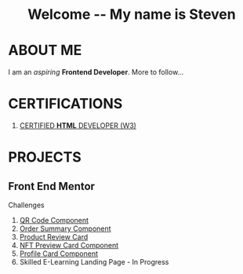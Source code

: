<h1 align="center">Welcome -- My name is Steven</h1>

# ABOUT ME

I am an *aspiring* __Frontend Developer__.  More to follow...

# CERTIFICATIONS

1. [CERTIFIED __HTML__ DEVELOPER (W3)](https://github.com/javascriptooo/javascriptooo/blob/9c2fa3dc1b45417b6ad59ba5902702a70336aabb/certifications/certificate_of_completion_html.pdf)

# PROJECTS

## Front End Mentor

Challenges
1. [QR Code Component](https://jsooo-fe-mentor-qr-code-component.netlify.app)
2. [Order Summary Component](https://jsooo-fe-mentor-order-summary-comp.netlify.app/)
3. [Product Review Card](https://jsooo-fe-mentor-product-preview-card.netlify.app/)
4. [NFT Preview Card Component](https://jsooo-fe-mentor-nft-preview-card.netlify.app/)
5. [Profile Card Component](https://jsooo-fe-mentor-profile-card-comp.netlify.app/)
6. Skilled E-Learning Landing Page - In Progress
